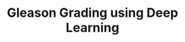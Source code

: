 ---
layout: page
title: Gleason Grading using Deep Learning
description: R&D project at MeDAL IITB
img: assets/img/gleason.png
importance: 1
category: Research Projects
redirect: https://ipsitmantri.github.io/EE692-MeDAL/
---